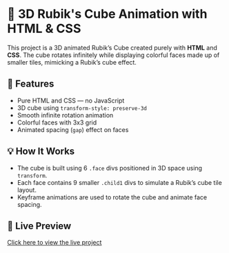 # 🧊 3D Rubik's Cube Animation with HTML & CSS

This project is a 3D animated Rubik’s Cube created purely with **HTML** and **CSS**. The cube rotates infinitely while displaying colorful faces made up of smaller tiles, mimicking a Rubik’s cube effect.

## 🚀 Features

- Pure HTML and CSS — no JavaScript
- 3D cube using `transform-style: preserve-3d`
- Smooth infinite rotation animation
- Colorful faces with 3x3 grid
- Animated spacing (`gap`) effect on faces

## 💡 How It Works

- The cube is built using 6 `.face` divs positioned in 3D space using `transform`.
- Each face contains 9 smaller `.child1` divs to simulate a Rubik’s cube tile layout.
- Keyframe animations are used to rotate the cube and animate face spacing.

## 🔗 Live Preview

[Click here to view the live project](https://lohithadamisetti123.github.io/Invitation-Card-Project-html-css-/)

